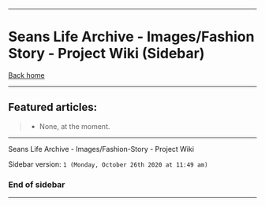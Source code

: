 
***

# Seans Life Archive - Images/Fashion Story - Project Wiki (Sidebar)

[Back home](https://github.com/seanpm2001/SeansLifeArchive_Images_Fashion-Story/wiki/)

***

## Featured articles:

> * None, at the moment.

***

Seans Life Archive - Images/Fashion-Story - Project Wiki

Sidebar version: `1 (Monday, October 26th 2020 at 11:49 am)`

### End of sidebar

***
